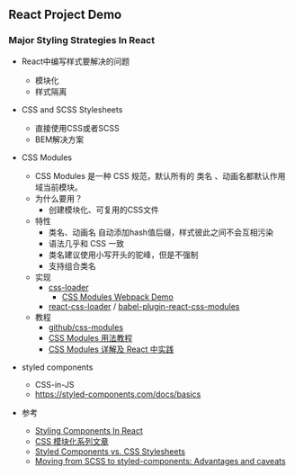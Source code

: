 ## React Project Demo

### Major Styling Strategies In React
- React中编写样式要解决的问题
  - 模块化
  - 样式隔离

- CSS and SCSS Stylesheets
  - 直接使用CSS或者SCSS
  - BEM解决方案

- CSS Modules
  - CSS Modules 是一种 CSS 规范，默认所有的 类名 、动画名都默认作用域当前模块。
  - 为什么要用？
    - 创建模块化、可复用的CSS文件
  - 特性
    - 类名、动画名 自动添加hash值后缀，样式彼此之间不会互相污染
    - 语法几乎和 CSS 一致
    - 类名建议使用小写开头的驼峰，但是不强制
    - 支持组合类名
  - 实现
    - [css-loader](https://github.com/webpack-contrib/css-loader)
      - [CSS Modules Webpack Demo](https://github.com/css-modules/webpack-demo)
    - [react-css-loader](https://github.com/gajus/react-css-modules) / [babel-plugin-react-css-modules](https://github.com/gajus/babel-plugin-react-css-modules)
  - 教程
    - [github/css-modules](https://github.com/css-modules/css-modules)
    - [CSS Modules 用法教程](https://www.ruanyifeng.com/blog/2016/06/css_modules.html)
    - [CSS Modules 详解及 React 中实践](https://github.com/camsong/blog/issues/5)

- styled components
  - CSS-in-JS
  - https://styled-components.com/docs/basics

- 参考
  - [Styling Components In React](https://www.smashingmagazine.com/2020/05/styling-components-react/)
  - [CSS 模块化系列文章](https://juejin.im/post/6844903620261969934)
  - [Styled Components vs. CSS Stylesheets](https://getstream.io/blog/styled-components-vs-css-stylesheets/)
  - [Moving from SCSS to styled-components: Advantages and caveats](https://blog.logrocket.com/moving-from-scss-to-styled-components-advantages-and-caveats/)